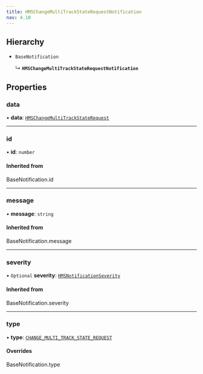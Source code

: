 ```yaml
---
title: HMSChangeMultiTrackStateRequestNotification
nav: 4.10
---
```


## Hierarchy

- `BaseNotification`

  ↳ **`HMSChangeMultiTrackStateRequestNotification`**

## Properties

### data

• **data**: [`HMSChangeMultiTrackStateRequest`](/api-reference/javascript/v2/interfaces/HMSChangeMultiTrackStateRequest)

---

### id

• **id**: `number`

#### Inherited from

BaseNotification.id

---

### message

• **message**: `string`

#### Inherited from

BaseNotification.message

---

### severity

• `Optional` **severity**: [`HMSNotificationSeverity`](/api-reference/javascript/v2/enums/HMSNotificationSeverity)

#### Inherited from

BaseNotification.severity

---

### type

• **type**: [`CHANGE_MULTI_TRACK_STATE_REQUEST`](/api-reference/javascript/v2/enums/HMSNotificationTypes#change_multi_track_state_request)

#### Overrides

BaseNotification.type

